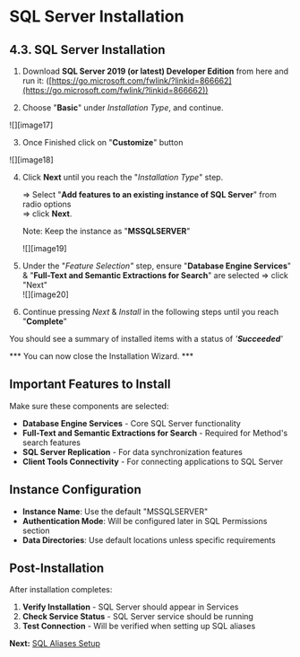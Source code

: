 # SQL Server Installation

## 4.3. SQL Server Installation

1) Download **SQL Server 2019 (or latest) Developer Edition** from here and run it: ([https://go.microsoft.com/fwlink/?linkid=866662](https://go.microsoft.com/fwlink/?linkid=866662))

2) Choose "**Basic**" under *Installation Type*, and continue.

![][image17]

3) Once Finished click on "**Customize**" button

![][image18]

4) Click **Next** until you reach the "*Installation Type*" step. 

   ⇒ Select "**Add features to an existing instance of SQL Server**" from radio options  
   ⇒ click **Next**.

   Note: Keep the instance as "**MSSQLSERVER**"

   ![][image19]

5) Under the "*Feature Selection"* step, ensure "**Database Engine Services**" & "**Full-Text and Semantic Extractions for Search**" are selected ⇒ click "Next"  
   ![][image20]

6) Continue pressing *Next* & *Install* in the following steps until you reach "**Complete**"

You should see a summary of installed items with a status of *'**Succeeded**'*

*** You can now close the Installation Wizard. ***

## Important Features to Install

Make sure these components are selected:

- **Database Engine Services** - Core SQL Server functionality
- **Full-Text and Semantic Extractions for Search** - Required for Method's search features
- **SQL Server Replication** - For data synchronization features
- **Client Tools Connectivity** - For connecting applications to SQL Server

## Instance Configuration

- **Instance Name**: Use the default "MSSQLSERVER"
- **Authentication Mode**: Will be configured later in SQL Permissions section
- **Data Directories**: Use default locations unless specific requirements

## Post-Installation

After installation completes:

1. **Verify Installation** - SQL Server should appear in Services
2. **Check Service Status** - SQL Server service should be running
3. **Test Connection** - Will be verified when setting up SQL aliases

**Next:** [SQL Aliases Setup](./sql-aliases.md)
